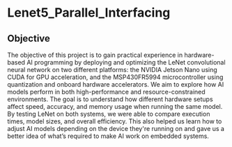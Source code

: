 # Lenet5_Parallel_Interfacing

## Objective 

The objective of this project is to gain practical experience in hardware-based AI programming 
by deploying and optimizing the LeNet convolutional neural network on two different platforms: 
the NVIDIA Jetson Nano using CUDA for GPU acceleration, and the MSP430FR5994 
microcontroller using quantization and onboard hardware accelerators. We aim to explore how 
AI models perform in both high-performance and resource-constrained environments. The goal 
is to understand how different hardware setups affect speed, accuracy, and memory usage when 
running the same model. By testing LeNet on both systems, we were able to compare execution 
times, model sizes, and overall efficiency. This also helped us learn how to adjust AI models 
depending on the device they're running on and gave us a better idea of what’s required to make 
AI work on embedded systems. 